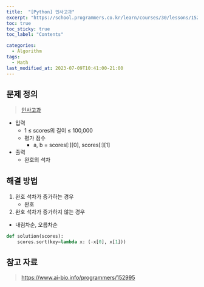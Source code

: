 ```yaml
---
title:  "[Python] 인사고과"
excerpt: "https://school.programmers.co.kr/learn/courses/30/lessons/152995"
toc: true
toc_sticky: true
toc_label: "Contents"

categories:
  - Algorithm
tags:
  - Math
last_modified_at: 2023-07-09T10:41:00-21:00
---
```


## 문제 정의
> [인사고과](https://school.programmers.co.kr/learn/courses/30/lessons/152995)  

- 입력  
    - 1 ≤ scores의 길이 ≤ 100,000  
    - 평가 점수  
        - a, b = scores[:][0], scores[:][1]   
- 출력  
    - 완호의 석차  

## 해결 방법  
1. 완호 석차가 증가하는 경우   
    - 완호  
2. 완호 석차가 증가하지 않는 경우  
- 내림차순, 오름차순  


```python
def solution(scores):
    scores.sort(key=lambda x: (-x[0], x[1]))
```

## 참고 자료
> https://www.ai-bio.info/programmers/152995